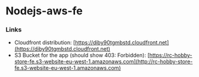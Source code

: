 # Nodejs-aws-fe

### Links
- Cloudfront distribution: [https://diby90tgmbstd.cloudfront.net](https://diby90tgmbstd.cloudfront.net) 
- S3 Bucket for the app (should show 403: Forbidden): [https://rc-hobby-store-fe.s3-website-eu-west-1.amazonaws.com](http://rc-hobby-store-fe.s3-website-eu-west-1.amazonaws.com)

